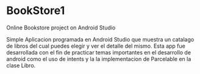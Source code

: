# BookStore1
Online Bookstore project on Android Studio

Simple Aplicacion programada en Android Studio que muestra un catalago de libros del cual puedes elegir y ver el detalle del mismo.
Esta app fue desarrollada con el fin de practicar temas importantes en el desarrollo de android como el uso de intents y la
la implementacion de Parcelable en la clase Libro.
